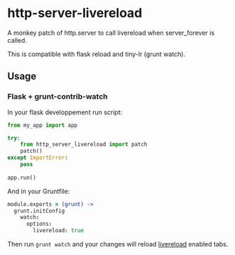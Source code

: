 # http-server-livereload
A monkey patch of http.server to call livereload when server_forever is called.

This is compatible with flask reload and tiny-lr (grunt watch).

## Usage

### Flask + grunt-contrib-watch

In your flask developpement run script:

```python
from my_app import app

try:
    from http_server_livereload import patch
    patch()
except ImportError:
    pass
    
app.run()
```

And in your Gruntfile:

```coffeescript
module.exports = (grunt) ->
  grunt.initConfig
    watch:
      options:
        livereload: true
```

Then run `grunt watch` and your changes will reload [livereload](http://livereload.com/#getting-started) enabled tabs.
